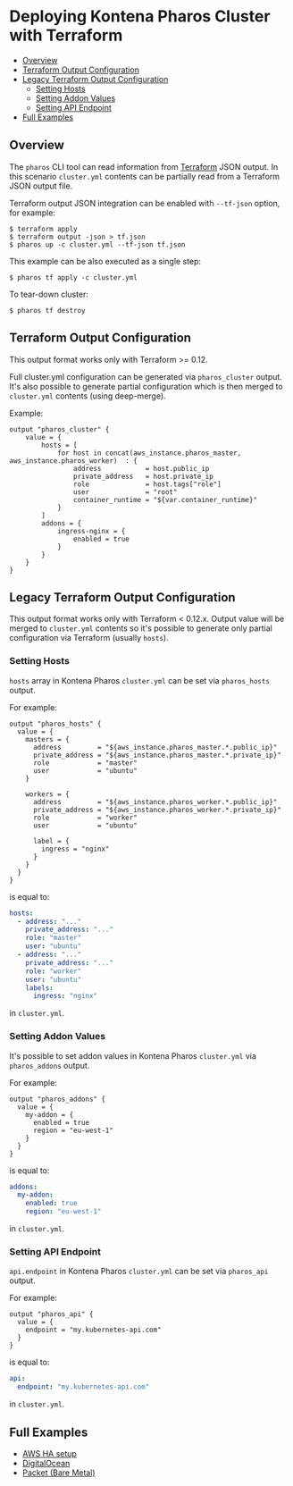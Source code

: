 # Deploying Kontena Pharos Cluster with Terraform

- [Overview](#overview)
- [Terraform Output Configuration](#terraform-output-configuration)
- [Legacy Terraform Output Configuration](#legacy-terraform-output-configuration)
    - [Setting Hosts](#setting-hosts)
    - [Setting Addon Values](#setting-addon-values)
    - [Setting API Endpoint](#setting-api-endpoint)
- [Full Examples](#full-examples)

## Overview

The `pharos` CLI tool can read information from [Terraform](https://www.terraform.io/) JSON output. In this scenario `cluster.yml` contents can be partially read from a Terraform JSON output file.

Terraform output JSON integration can be enabled with `--tf-json` option, for example:

```
$ terraform apply
$ terraform output -json > tf.json
$ pharos up -c cluster.yml --tf-json tf.json
```

This example can be also executed as a single step:

```
$ pharos tf apply -c cluster.yml
```

To tear-down cluster:

```
$ pharos tf destroy
```

## Terraform Output Configuration

This output format works only with Terraform >= 0.12.

Full cluster.yml configuration can be generated via `pharos_cluster` output. It's also possible to generate partial configuration which is then merged to `cluster.yml` contents (using deep-merge).

Example:

```
output "pharos_cluster" {
    value = {
        hosts = [
            for host in concat(aws_instance.pharos_master, aws_instance.pharos_worker)  : {
                address           = host.public_ip
                private_address   = host.private_ip
                role              = host.tags["role"]
                user              = "root"
                container_runtime = "${var.container_runtime}"
            }
        ]
        addons = {
            ingress-nginx = {
                enabled = true
            }
        }
    }
}
```


## Legacy Terraform Output Configuration

This output format works only with Terraform < 0.12.x. Output value will be merged to `cluster.yml` contents so it's possible to generate only partial configuration via Terraform (usually `hosts`).

### Setting Hosts

`hosts` array in Kontena Pharos `cluster.yml` can be set via `pharos_hosts` output.

For example:

```
output "pharos_hosts" {
  value = {
    masters = {
      address         = "${aws_instance.pharos_master.*.public_ip}"
      private_address = "${aws_instance.pharos_master.*.private_ip}"
      role            = "master"
      user            = "ubuntu"
    }

    workers = {
      address         = "${aws_instance.pharos_worker.*.public_ip}"
      private_address = "${aws_instance.pharos_worker.*.private_ip}"
      role            = "worker"
      user            = "ubuntu"

      label = {
        ingress = "nginx"
      }
    }
  }
}
```

is equal to:

```yaml
hosts:
  - address: "..."
    private_address: "..."
    role: "master"
    user: "ubuntu"
  - address: "..."
    private_address: "..."
    role: "worker"
    user: "ubuntu"
    labels:
      ingress: "nginx"
```

in `cluster.yml`.

### Setting Addon Values

It's possible to set addon values in Kontena Pharos `cluster.yml` via `pharos_addons` output.

For example:

```
output "pharos_addons" {
  value = {
    my-addon = {
      enabled = true
      region = "eu-west-1"
    }
  }
}
```

is equal to:

```yaml
addons:
  my-addon:
    enabled: true
    region: "eu-west-1"
```

in `cluster.yml`.

### Setting API Endpoint

`api.endpoint` in Kontena Pharos `cluster.yml` can be set via `pharos_api` output.

For example:

```
output "pharos_api" {
  value = {
    endpoint = "my.kubernetes-api.com"
  }
}
```

is equal to:

```yaml
api:
  endpoint: "my.kubernetes-api.com"
```

in `cluster.yml`.

## Full Examples

- [AWS HA setup](https://github.com/kontena/pharos-cluster/tree/master/examples/terraform-aws)
- [DigitalOcean](https://github.com/kontena/pharos-cluster/tree/master/examples/terraform-do)
- [Packet (Bare Metal)](https://github.com/kontena/pharos-cluster/tree/master/examples/terraform-packet)
